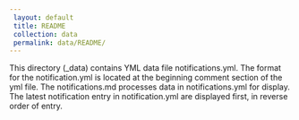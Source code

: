 ```yaml
---		
 layout: default		
 title: README		
 collection: data		
 permalink: data/README/		
---		
```


 This directory (_data) contains YML data file notifications.yml. The format for the notification.yml is located at the beginning comment section of the yml file. The notifications.md processes data in notifications.yml	for display.	The latest notification entry in notification.yml are displayed first, in reverse order of entry.
 
